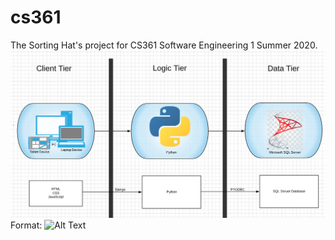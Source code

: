 # cs361 
The Sorting Hat's project for CS361 Software Engineering 1 Summer 2020.
![GitHub Logo](/architecture.png.PNG)
Format: ![Alt Text](url)
